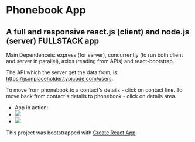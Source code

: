 # Phonebook App
## A full and responsive react.js (client) and node.js (server) FULLSTACK app

Main Dependenceis: express (for server), concurrently (to run both client and server in parallel), axios (reading from APIs) and react-bootstrap.

The API which the server get the data from, is: https://jsonplaceholder.typicode.com/users.

To move from phonebook to a contact's details - click on contact line.
To move back from contact's details to phonebook - click on details area.

* App in action:
 * ![](https://github.com/BarJan/phonebook-app/blob/master/public/images/web-browser-gif.gif)
 * ![](https://github.com/BarJan/phonebook-app/blob/master/public/images/mobile-gif.gif)

This project was bootstrapped with [Create React App](https://github.com/facebook/create-react-app).
